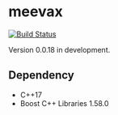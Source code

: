 # meevax

[![Build Status](https://travis-ci.org/yamacir-kit/meevax.svg?branch=master)](https://travis-ci.org/yamacir-kit/meevax)

Version 0.0.18 in development.

## Dependency

- C++17
- Boost C++ Libraries 1.58.0

